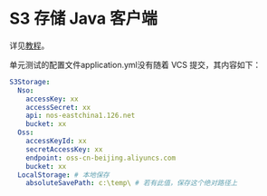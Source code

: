 # S3 存储 Java 客户端

详见[教程](https://blog.csdn.net/zhangxin09/article/details/137671230)。

单元测试的配置文件application.yml没有随着 VCS 提交，其内容如下：

```yaml
S3Storage:
  Nso:
    accessKey: xx
    accessSecret: xx
    api: nos-eastchina1.126.net
    bucket: xx
  Oss:
    accessKeyId: xx
    secretAccessKey: xx
    endpoint: oss-cn-beijing.aliyuncs.com
    bucket: xx
  LocalStorage: # 本地保存
    absoluteSavePath: c:\temp\ # 若有此值，保存这个绝对路径上
```